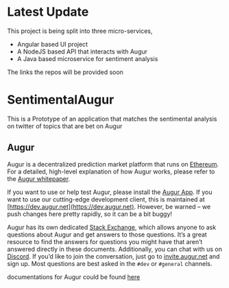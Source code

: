 # Latest Update

This project is being split into three micro-services,
- Angular based UI project
- A NodeJS based API that interacts with Augur
- A Java based microservice for sentiment analysis

The links the repos will be provided soon

# SentimentalAugur
This is a Prototype of an application that matches the sentimental analysis on twitter of topics that are bet on Augur

## Augur
Augur is a decentralized prediction market platform that runs on [Ethereum](https://www.ethereum.org). For a detailed, high-level explanation of how Augur works, please refer to the [Augur whitepaper](http://www.augur.net/whitepaper.pdf).

If you want to use or help test Augur, please install the [Augur App](https://github.com/AugurProject/augur-app). If you want to use our cutting-edge development client, this is maintained at [https://dev.augur.net](https://dev.augur.net). However, be warned – we push changes here pretty rapidly, so it can be a bit buggy!

Augur has its own dedicated [Stack Exchange](https://augur.stackexchange.com), which allows anyone to ask questions about Augur and get answers to those questions. It’s a great resource to find the answers for questions you might have that aren’t answered directly in these documents. Additionally, you can chat with us on [Discord](https://discordapp.com). If you’d like to join the conversation, just go to [invite.augur.net](http://invite.augur.net) and sign up. Most questions are best asked in the `#dev` or `#general` channels.

documentations for Augur could be found [here](http://docs.augur.net)
